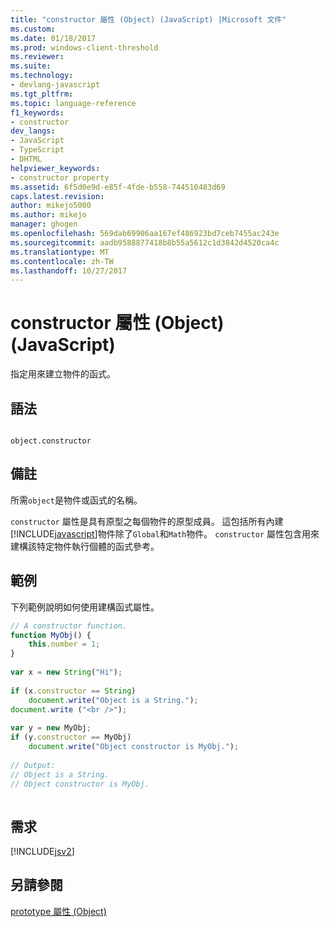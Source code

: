```yaml
---
title: "constructor 屬性 (Object) (JavaScript) |Microsoft 文件"
ms.custom: 
ms.date: 01/18/2017
ms.prod: windows-client-threshold
ms.reviewer: 
ms.suite: 
ms.technology:
- devlang-javascript
ms.tgt_pltfrm: 
ms.topic: language-reference
f1_keywords:
- constructor
dev_langs:
- JavaScript
- TypeScript
- DHTML
helpviewer_keywords:
- constructor property
ms.assetid: 6f5d0e9d-e85f-4fde-b558-744510483d69
caps.latest.revision: 
author: mikejo5000
ms.author: mikejo
manager: ghogen
ms.openlocfilehash: 569dab69906aa167ef486923bd7ceb7455ac243e
ms.sourcegitcommit: aadb9588877418b8b55a5612c1d3842d4520ca4c
ms.translationtype: MT
ms.contentlocale: zh-TW
ms.lasthandoff: 10/27/2017
---
```

# <a name="constructor-property-object-javascript"></a>constructor 屬性 (Object) (JavaScript)
指定用來建立物件的函式。  
  
## <a name="syntax"></a>語法  
  
```  
  
object.constructor  
```  
  
## <a name="remarks"></a>備註  
 所需`object`是物件或函式的名稱。  
  
 `constructor` 屬性是具有原型之每個物件的原型成員。 這包括所有內建[!INCLUDE[javascript](../../javascript/includes/javascript-md.md)]物件除了`Global`和`Math`物件。 `constructor` 屬性包含用來建構該特定物件執行個體的函式參考。  
  
## <a name="example"></a>範例  
 下列範例說明如何使用建構函式屬性。  
  
```JavaScript  
// A constructor function.  
function MyObj() {  
    this.number = 1;  
}  
  
var x = new String("Hi");  
  
if (x.constructor == String)  
    document.write("Object is a String.");  
document.write ("<br />");  
  
var y = new MyObj;  
if (y.constructor == MyObj)  
    document.write("Object constructor is MyObj.");  
  
// Output:  
// Object is a String.  
// Object constructor is MyObj.  
  
```  
  
## <a name="requirements"></a>需求  
 [!INCLUDE[jsv2](../../javascript/reference/includes/jsv2-md.md)]  
  
## <a name="see-also"></a>另請參閱  
 [prototype 屬性 (Object)](../../javascript/reference/prototype-property-object-javascript.md)